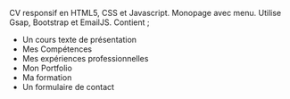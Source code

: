CV responsif en HTML5, CSS et Javascript.
Monopage avec menu.
Utilise Gsap, Bootstrap et EmailJS.
Contient ;
- Un cours texte de présentation
- Mes Compétences
- Mes expériences professionnelles
- Mon Portfolio
- Ma formation
- Un formulaire de contact

